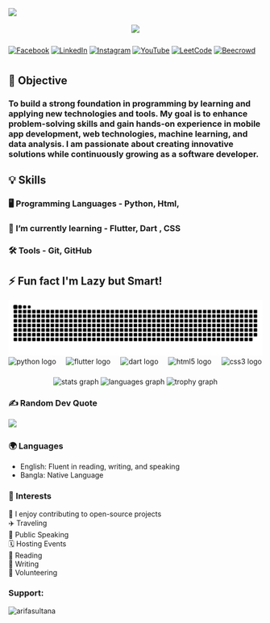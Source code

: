[![](https://visitcount.itsvg.in/api?id=arifasultana76&label=Profile%20Views&color=6&icon=5)](https://visitcount.itsvg.in)

<div align="center">
  <img src="https://readme-typing-svg.herokuapp.com?font=Poppins&size=40&color=00A2FF&weight=700&center=true&vCenter=true&width=500&height=50&lines=Hi+There!+👋;I'm+Arifa+Sultana!&pause=2000" />
</div>

###

[![Facebook](https://img.shields.io/badge/Facebook-1877F2?style=for-the-badge&logo=facebook&logoColor=white)](https://www.facebook.com/arifasultana76/)
[![LinkedIn](https://img.shields.io/badge/LinkedIn-0077B5?style=for-the-badge&logo=linkedin&logoColor=white)](https://www.linkedin.com/in/arifasultana76/)
[![Instagram](https://img.shields.io/badge/Instagram-E4405F?style=for-the-badge&logo=instagram&logoColor=white)](https://www.instagram.com/yourprofile)
[![YouTube](https://img.shields.io/badge/YouTube-FF0000?style=for-the-badge&logo=youtube&logoColor=white)](https://www.youtube.com/c/yourchannel)
[![LeetCode](https://img.shields.io/badge/LeetCode-FFA116?style=for-the-badge&logo=leetcode&logoColor=white)](https://leetcode.com/u/arifasultana76/)
[![Beecrowd](https://img.shields.io/badge/Beecrowd-000000?style=for-the-badge&logo=codeforces&logoColor=white)](https://www.beecrowd.com.br/judge/en/profile//arifasultana76/)

<h1 align="center"></h1>

## 🎯 Objective 
### To build a strong foundation in programming by learning and applying new technologies and tools. My goal is to enhance problem-solving skills and gain hands-on experience in mobile app development, web technologies, machine learning, and data analysis. I am passionate about creating innovative solutions while continuously growing as a software developer.

###

<h2 align="left"></h2>

## 💡 Skills 
### 🖥️ Programming Languages - Python, Html, 
### 🌱 I’m currently learning - Flutter, Dart , CSS
### 🛠️ Tools - Git, GitHub

## ⚡ Fun fact I'm Lazy but Smart!

<picture>
  <source
    media="(prefers-color-scheme: dark)"
    srcset="https://raw.githubusercontent.com/platane/snk/output/github-contribution-grid-snake-dark.svg"
  />
  <source
    media="(prefers-color-scheme: light)"
    srcset="https://raw.githubusercontent.com/platane/snk/output/github-contribution-grid-snake.svg"
  />
  <img
    alt="github contribution grid snake animation"
    src="https://raw.githubusercontent.com/platane/snk/output/github-contribution-grid-snake.svg"
  />
</picture>


<div align="left">
  <img src="https://cdn.jsdelivr.net/gh/devicons/devicon/icons/python/python-original.svg" height="40" alt="python logo"  />
  <img width="12" />
  <img src="https://cdn.jsdelivr.net/gh/devicons/devicon/icons/flutter/flutter-original.svg" height="40" alt="flutter logo"  />
  <img width="12" />
  <img src="https://cdn.jsdelivr.net/gh/devicons/devicon/icons/dart/dart-original.svg" height="40" alt="dart logo"  />
  <img width="12" />
  <img src="https://cdn.jsdelivr.net/gh/devicons/devicon/icons/html5/html5-original.svg" height="40" alt="html5 logo"  />
  <img width="12" />
  <img src="https://cdn.jsdelivr.net/gh/devicons/devicon/icons/css3/css3-original.svg" height="40" alt="css3 logo"  />
</div>

###

<div align="center">
  <img src="https://github-readme-stats.vercel.app/api?username=arifasultana76&hide_title=false&hide_rank=false&show_icons=true&include_all_commits=true&count_private=true&disable_animations=false&theme=buefy&locale=en&hide_border=false&order=1" height="150" alt="stats graph"  />
  <img src="https://github-readme-stats.vercel.app/api/top-langs?username=arifasultana76&locale=en&hide_title=false&layout=compact&card_width=320&langs_count=5&theme=dracula&hide_border=false&order=2" height="150" alt="languages graph"  />
  <img src="https://github-profile-trophy.vercel.app?username=arifasultana76&theme=algolia&column=-1&row=1&margin-w=8&margin-h=8&no-bg=true&no-frame=false&order=4" height="150" alt="trophy graph"  />
</div>

###

### ✍️ Random Dev Quote
![](https://quotes-github-readme.vercel.app/api?type=horizontal&theme=radical)

###

### 🌍 Languages
- English: Fluent in reading, writing, and speaking
- Bangla: Native Language

###

### 🎯 Interests

📂 I enjoy contributing to open-source projects <br>
✈️ Traveling <br>
🎤 Public Speaking <br>
🗓️ Hosting Events <br>
📖 Reading <br>
📝 Writing <br>
🤝 Volunteering

###

<h3 align="left">Support:</h3>
<p><a href="https://www.buymeacoffee.com/arifasultana"> <img align="left" src="https://cdn.buymeacoffee.com/buttons/v2/default-yellow.png" height="50" width="210" alt="arifasultana" /></a></p><br><br>

   
